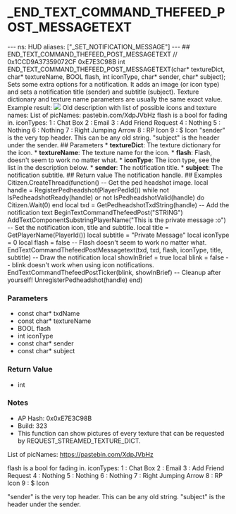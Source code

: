 # _END_TEXT_COMMAND_THEFEED_POST_MESSAGETEXT

--- ns: HUD aliases: ["_SET_NOTIFICATION_MESSAGE"] --- ## END_TEXT_COMMAND_THEFEED_POST_MESSAGETEXT  // 0x1CCD9A37359072CF 0xE7E3C98B int END_TEXT_COMMAND_THEFEED_POST_MESSAGETEXT(char* textureDict, char* textureName, BOOL flash, int iconType, char* sender, char* subject);  Sets some extra options for a notification. It adds an image (or icon type) and sets a notification title (sender) and subtitle (subject).  Texture dictionary and texture name parameters are usually the same exact value.  Example result:  ![](https://i.imgur.com/LviutDl.png)  Old description with list of possible icons and texture names:  List of picNames: pastebin.com/XdpJVbHz flash is a bool for fading in. iconTypes: 1 : Chat Box 2 : Email 3 : Add Friend Request 4 : Nothing 5 : Nothing 6 : Nothing 7 : Right Jumping Arrow 8 : RP Icon 9 : $ Icon "sender" is the very top header. This can be any old string. "subject" is the header under the sender.  ## Parameters * **textureDict**: The texture dictionary for the icon. * **textureName**: The texture name for the icon. * **flash**: Flash, doesn't seem to work no matter what. * **iconType**: The icon type, see the list in the description below. * **sender**: The notification title. * **subject**: The notification subtitle.  ## Return value The notification handle.  ## Examples Citizen.CreateThread(function() -- Get the ped headshot image. local handle = RegisterPedheadshot(PlayerPedId()) while not IsPedheadshotReady(handle) or not IsPedheadshotValid(handle) do Citizen.Wait(0) end local txd = GetPedheadshotTxdString(handle)  -- Add the notification text BeginTextCommandThefeedPost("STRING") AddTextComponentSubstringPlayerName("This is the private message :o")  -- Set the notification icon, title and subtitle. local title = GetPlayerName(PlayerId()) local subtitle = "Private Message" local iconType = 0 local flash = false -- Flash doesn't seem to work no matter what. EndTextCommandThefeedPostMessagetext(txd, txd, flash, iconType, title, subtitle)  -- Draw the notification local showInBrief = true local blink = false -- blink doesn't work when using icon notifications. EndTextCommandThefeedPostTicker(blink, showInBrief)  -- Cleanup after yourself! UnregisterPedheadshot(handle) end)

### Parameters
* const char* txdName
* const char* textureName
* BOOL flash
* int iconType
* const char* sender
* const char* subject

### Return Value
* int

### Notes
* AP Hash: 0x0xE7E3C98B
* Build: 323
* This function can show pictures of every texture that can be requested by REQUEST_STREAMED_TEXTURE_DICT.

List of picNames: https://pastebin.com/XdpJVbHz


flash is a bool for fading in.
iconTypes:
1 : Chat Box
2 : Email
3 : Add Friend Request
4 : Nothing
5 : Nothing
6 : Nothing
7 : Right Jumping Arrow
8 : RP Icon
9 : $ Icon

"sender" is the very top header. This can be any old string.
"subject" is the header under the sender.


